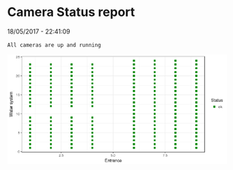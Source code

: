 Camera Status report
================
18/05/2017 - 22:41:09

    All cameras are up and running

![](camreport_files/figure-markdown_github/unnamed-chunk-2-1.png)
